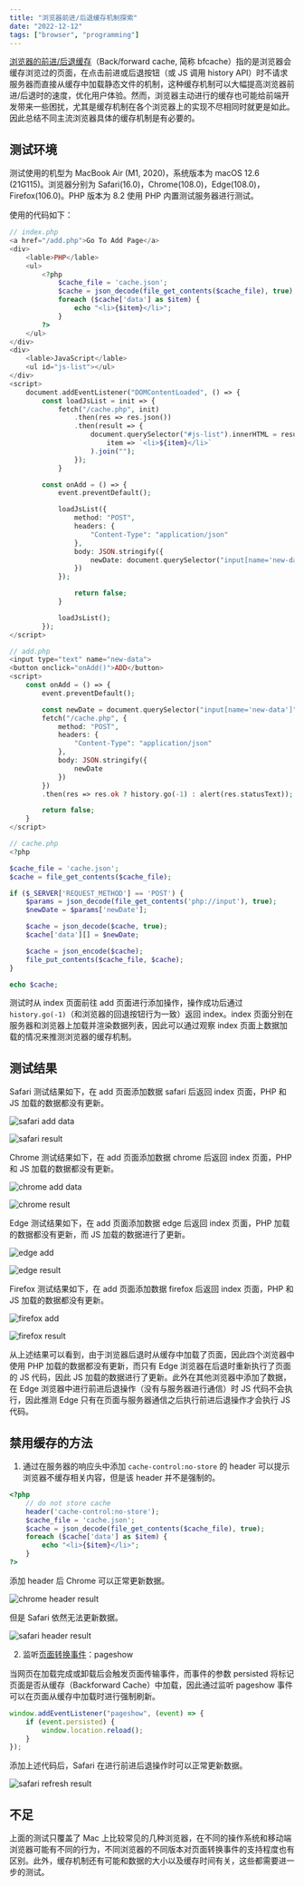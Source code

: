 ```yaml
---
title: "浏览器前进/后退缓存机制探索"
date: "2022-12-12"
tags: ["browser", "programming"]
---
```


[浏览器的前进/后退缓存](https://web.dev/bfcache/)（Back/forward cache, 简称 bfcache）指的是浏览器会缓存浏览过的页面，在点击前进或后退按钮（或 JS 调用 history API）时不请求服务器而直接从缓存中加载静态文件的机制，这种缓存机制可以大幅提高浏览器前进/后退时的速度，优化用户体验。然而，浏览器主动进行的缓存也可能给前端开发带来一些困扰，尤其是缓存机制在各个浏览器上的实现不尽相同时就更是如此。因此总结不同主流浏览器具体的缓存机制是有必要的。

<!-- excerpt -->

## 测试环境

测试使用的机型为 MacBook Air (M1, 2020)，系统版本为 macOS 12.6 (21G115)。浏览器分别为 Safari(16.0)，Chrome(108.0)，Edge(108.0)，Firefox(106.0)。PHP 版本为 8.2 使用 PHP 内置测试服务器进行测试。

使用的代码如下：
```php
// index.php
<a href="/add.php">Go To Add Page</a>
<div>
    <lable>PHP</lable>
    <ul>
        <?php
            $cache_file = 'cache.json';
            $cache = json_decode(file_get_contents($cache_file), true);
            foreach ($cache['data'] as $item) {
                echo "<li>{$item}</li>";
            }
        ?>
    </ul>
</div>
<div>
    <lable>JavaScript</lable>
    <ul id="js-list"></ul>
</div>
<script>
    document.addEventListener("DOMContentLoaded", () => {
        const loadJsList = init => {
            fetch("/cache.php", init)
                .then(res => res.json())
                .then(result => {
                    document.querySelector("#js-list").innerHTML = result.data.map(
                        item => `<li>${item}</li>`
                    ).join("");
                });
            }

        const onAdd = () => {
            event.preventDefault();

            loadJsList({
                method: "POST",
                headers: {
                    "Content-Type": "application/json"
                },
                body: JSON.stringify({
                    newDate: document.querySelector("input[name='new-data']").value
                })
            });

                return false;
            }

            loadJsList();
        });
</script>

// add.php
<input type="text" name="new-data">
<button onclick="onAdd()">ADD</button>
<script>
    const onAdd = () => {
        event.preventDefault();

        const newDate = document.querySelector("input[name='new-data']").value;
        fetch("/cache.php", {
            method: "POST",
            headers: {
                "Content-Type": "application/json"
            },
            body: JSON.stringify({
                newDate
            })
        })
        .then(res => res.ok ? history.go(-1) : alert(res.statusText));

        return false;
    }
</script>

// cache.php
<?php

$cache_file = 'cache.json';
$cache = file_get_contents($cache_file);

if ($_SERVER['REQUEST_METHOD'] == 'POST') {
    $params = json_decode(file_get_contents('php://input'), true);
    $newDate = $params['newDate'];

    $cache = json_decode($cache, true);
    $cache['data'][] = $newDate;

    $cache = json_encode($cache);
    file_put_contents($cache_file, $cache);
}

echo $cache;
```

测试时从 index 页面前往 add 页面进行添加操作，操作成功后通过 `history.go(-1)`（和浏览器的回退按钮行为一致）返回 index。index 页面分别在服务器和浏览器上加载并渲染数据列表，因此可以通过观察 index 页面上数据加载的情况来推测浏览器的缓存机制。

## 测试结果

Safari 测试结果如下，在 add 页面添加数据 safari 后返回 index 页面，PHP 和 JS 加载的数据都没有更新。

![safari add data](/public/img/bfcache/safari-add.png "safari 添加数据")

![safari result](/public/img/bfcache/safari-result.png "safari 测试结果")

Chrome 测试结果如下，在 add 页面添加数据 chrome 后返回 index 页面，PHP 和 JS 加载的数据都没有更新。

![chrome add data](/public/img/bfcache/chrome-add.png "chrome 添加数据")

![chrome result](/public/img/bfcache/chrome-result.png "chrome 测试结果")

Edge 测试结果如下，在 add 页面添加数据 edge 后返回 index 页面，PHP 加载的数据都没有更新，而 JS 加载的数据进行了更新。

![edge add](/public/img/bfcache/edge-add.png "edge 添加数据")

![edge result](/public/img/bfcache/edge-result.png "edge 测试结果")

Firefox 测试结果如下，在 add 页面添加数据 firefox 后返回 index 页面，PHP 和 JS 加载的数据都没有更新。

![firefox add](/public/img/bfcache/firefox-add.png "firefox 添加数据")

![firefox result](/public/img/bfcache/firefox-result.png "firefox 测试结果")

从上述结果可以看到，由于浏览器后退时从缓存中加载了页面，因此四个浏览器中使用 PHP 加载的数据都没有更新，而只有 Edge 浏览器在后退时重新执行了页面的 JS 代码，因此 JS 加载的数据进行了更新。此外在其他浏览器中添加了数据，在 Edge 浏览器中进行前进后退操作（没有与服务器进行通信）时 JS 代码不会执行，因此推测 Edge 只有在页面与服务器通信之后执行前进后退操作才会执行 JS 代码。

## 禁用缓存的方法

1. 通过在服务器的响应头中添加 `cache-control:no-store` 的 header 可以提示浏览器不缓存相关内容，但是该 header 并不是强制的。
```php
<?php
    // do not store cache
    header('cache-control:no-store');
    $cache_file = 'cache.json';
    $cache = json_decode(file_get_contents($cache_file), true);
    foreach ($cache['data'] as $item) {
        echo "<li>{$item}</li>";
    }
?>
```

添加 header 后 Chrome 可以正常更新数据。

![chrome header result](/public/img/bfcache/chrome-header-result.png "chrome 测试结果")

但是 Safari 依然无法更新数据。

![safari header result](/public/img/bfcache/safari-header-result.png "safari 测试结果")

2. 监听[页面转换事件](https://developer.mozilla.org/zh-CN/docs/Web/API/PageTransitionEvent)：pageshow

当网页在加载完成或卸载后会触发页面传输事件，而事件的参数 persisted 将标记页面是否从缓存（Backforward Cache）中加载，因此通过监听 pageshow 事件可以在页面从缓存中加载时进行强制刷新。

```javaScript
window.addEventListener("pageshow", (event) => {
    if (event.persisted) {
        window.location.reload();
    }
});
```

添加上述代码后，Safari 在进行前进后退操作时可以正常更新数据。

![safari refresh result](/public/img/bfcache/safari-refresh-result.png "safari 测试结果")

## 不足

上面的测试只覆盖了 Mac 上比较常见的几种浏览器，在不同的操作系统和移动端浏览器可能有不同的行为，不同浏览器的不同版本对页面转换事件的支持程度也有区别。此外，缓存机制还有可能和数据的大小以及缓存时间有关，这些都需要进一步的测试。

